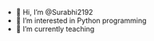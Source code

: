 - 👋 Hi, I’m @Surabhi2192
- 👀 I’m interested in Python programming 
- 🌱 I’m currently teaching 


<!---
Surabhi2192/Surabhi2192 is a ✨ special ✨ repository because its `README.md` (this file) appears on your GitHub profile.
You can click the Preview link to take a look at your changes.
--->

